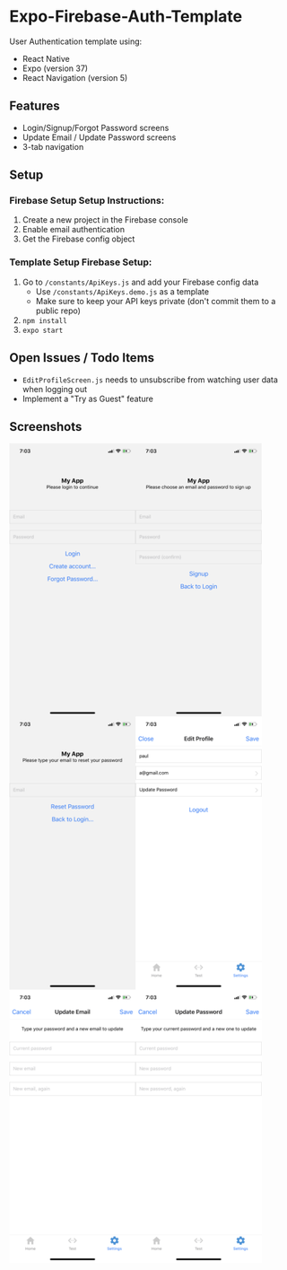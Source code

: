 # Expo-Firebase-Auth-Template	
User Authentication template using:	
* React Native	
* Expo (version 37)	
* React Navigation (version 5)	


## Features	
* Login/Signup/Forgot Password screens	
* Update Email / Update Password screens	
* 3-tab navigation	


## Setup	


### Firebase Setup	Setup Instructions:
1. Create a new project in the Firebase console	
2. Enable email authentication	
3. Get the Firebase config object	


### Template Setup	    Firebase Setup:
1. Go to `/constants/ApiKeys.js` and add your Firebase config data
   * Use `/constants/ApiKeys.demo.js` as a template
   * Make sure to keep your API keys private (don't commit them to a public repo)
2. `npm install`
3. `expo start`


## Open Issues / Todo Items	
* `EditProfileScreen.js` needs to unsubscribe from watching user data when logging out	
* Implement a "Try as Guest" feature

## Screenshots

<img src="__demo/Login.PNG" align="left" class="img-fluid" width="225" height="487" alt="">
<img src="__demo/Signup.PNG" align="left" class="img-fluid" width="225" height="487" alt="">
<img src="__demo/ResetPassword.PNG" align="left" class="img-fluid" width="225" height="487" alt="">

<img src="__demo/EditProfile.PNG" align="left" class="img-fluid" width="225" height="487" alt="">
<img src="__demo/UpdateEmail.PNG" align="left" class="img-fluid" width="225" height="487" alt="">
<img src="__demo/UpdatePassword.PNG" align="left" class="img-fluid" width="225" height="487" alt="">
